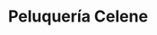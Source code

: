 ---
title: "Peluquería Celene"
url: /ciudad-autonoma-de-buenos-aires/peluqueria-celene/
shop: Friseur
---